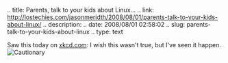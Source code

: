 .. title: Parents, talk to your kids about Linux...
.. link: http://lostechies.com/jasonmeridth/2008/08/01/parents-talk-to-your-kids-about-linux/
.. description: 
.. date: 2008/08/01 02:58:02
.. slug: parents-talk-to-your-kids-about-linux
.. type: text


Saw this today on [xkcd.com](http://xkcd.com/456/): I wish this wasn't true, but I've seen it happen. ![Cautionary](http://imgs.xkcd.com/comics/cautionary.png)
